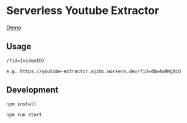 # Serverless Youtube Extractor

[Demo](https://youtube.ajzbc.com)

## Usage

```
/?id={videoID}

e.g. https://youtube-extractor.ajzbc.workers.dev/?id=dQw4w9WgXcQ
```

## Development

```
npm install

npm run start
```
